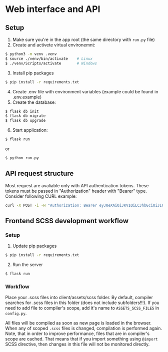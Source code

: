 # Web interface and API
## Setup
1. Make sure you're in the app root (the same directory with ```run.py``` file)
2. Create and activete virtual environemnt:
```bash
$ python3 -m venv .venv
$ source ./venv/bin/activate    # Linux
$ ./venv/Scripts/activate       # Windows
```
3. Install pip packages
```bash
$ pip install -r requirements.txt
```
4. Create .env file with environment variables (example could be found in .env.example)
5. Create the database:
```bash
$ flask db init
$ flask db migrate
$ flask db upgrade
```
6. Start application:
```bash
$ flask run
``` 
or 
```bash
$ python run.py
```

## API request structure
Most request are avaliable only with API authentication tokens. These tokens
must be passed in "Authorization" header with "Bearer" type. Consider following
CURL example:
```bash
curl -X POST -i -H "Authorization: Bearer eyJ0eXAiOiJKV1QiLCJhbGciOiJIUzI1NiJ9.eyJrZXkiOiJITnJpZFFDWFVFQm9pV3h3QXJNZVlVdHhOZHRZa1ZJbCIsImV4cCI6MTY0OTk1MTE0OH0.Y4wNi4TkcGzLY-q7pTg6Au_tXQMeOXoN0psshC8cFso" http://127.0.0.1:5000/api/whoami
```

## Frontend SCSS development workflow
### Setup
1. Update pip packages
```bash
$ pip install -r requirements.txt
```
2. Run the server
```bash
$ flask run
```

### Workflow
Place your .scss files into client/assets/scss folder. By default, compiler
searches for .scss files in this folder (does not include subfolders!!!). If
you need to add file to compiler's scope, add it's name to `ASSETS_SCSS_FILES`
in `config.py`.

All files will be compiled as soon as new page is loaded in the browser. When
any of scoped `.scss` files is changed, compilation is performed again. Note,
that in order to improve performance, files that are in compiler's scope are
cached. That means that if you import something using `@import` SCSS directive,
then changes in this file will not be monitored directly.
